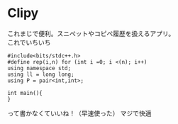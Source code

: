 # Clipy

これまじで便利。スニぺットやコピペ履歴を扱えるアプリ。  
これでいちいち
```
#include<bits/stdc++.h>
#define rep(i,n) for (int i =0; i <(n); i++)
using namespace std;
using ll = long long;
using P = pair<int,int>;

int main(){
}
```

って書かなくていいね！（早速使った）
マジで快適
